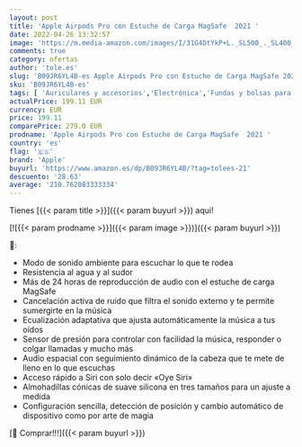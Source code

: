 ```yaml
---
layout: post
title: 'Apple Airpods Pro con Estuche de Carga MagSafe  2021 '
date: 2022-04-26 13:32:57
image: 'https://m.media-amazon.com/images/I/31G4DtYkP+L._SL500_._SL400_.jpg'
comments: true
category: ofertas
author: 'tole.es'
slug: 'B09JR6YL4B-es Apple Airpods Pro con Estuche de Carga MagSafe 2021'
sku: 'B09JR6YL4B-es'
tags: [ 'Auriculares y accesorios','Electrónica','Fundas y bolsas para auriculares','apple','🇪🇸', ]
actualPrice: 199.11 EUR
currency: EUR
price: 199.11
comparePrice: 279.0 EUR
prodname: 'Apple Airpods Pro con Estuche de Carga MagSafe  2021 '
country: 'es'
flag: '🇪🇸'
brand: 'Apple'
buyurl: 'https://www.amazon.es/dp/B09JR6YL4B/?tag=tolees-21'
descuento: '28.63'
average: '210.762083333334'
---
```


Tienes [{{< param title >}}]({{< param buyurl >}}) aqui!

[![{{< param prodname >}}]({{< param image >}})]({{< param buyurl >}})

🔎:

- Modo de sonido ambiente para escuchar lo que te rodea
- Resistencia al agua y al sudor
- Más de 24 horas de reproducción de audio con el estuche de carga MagSafe
- Cancelación activa de ruido que filtra el sonido externo y te permite sumergirte en la música
- Ecualización adaptativa que ajusta automáticamente la música a tus oídos
- Sensor de presión para controlar con facilidad la música, responder o colgar llamadas y mucho más
- Audio espacial con seguimiento dinámico de la cabeza que te mete de lleno en lo que escuchas
- Acceso rápido a Siri con solo decir «Oye Siri»
- Almohadillas cónicas de suave silicona en tres tamaños para un ajuste a medida
- Configuración sencilla, detección de posición y cambio automático de dispositivo como por arte de magia

[🛒 Comprar!!!]({{< param buyurl >}})
